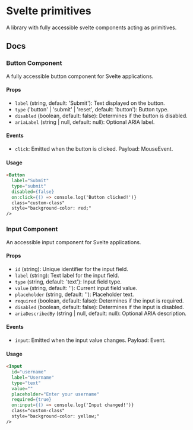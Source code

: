 # Svelte primitives

A library with fully accessible svelte components acting as primitives.


## Docs

### Button Component

A fully accessible button component for Svelte applications.

#### Props

- `label` (string, default: 'Submit'): Text displayed on the button.
- `type` ('button' | 'submit' | 'reset', default: 'button'): Button type.
- `disabled` (boolean, default: false): Determines if the button is disabled.
- `ariaLabel` (string | null, default: null): Optional ARIA label.

#### Events

- `click`: Emitted when the button is clicked. Payload: MouseEvent.

#### Usage

```html
<Button
  label="Submit"
  type="submit"
  disabled={false}
  on:click={() => console.log('Button clicked!')}
  class="custom-class"
  style="background-color: red;"
/>
```

### Input Component

An accessible input component for Svelte applications.

#### Props

- `id` (string): Unique identifier for the input field.
- `label` (string): Text label for the input field.
- `type` (string, default: 'text'): Input field type.
- `value` (string, default: ''): Current input field value.
- `placeholder` (string, default: ''): Placeholder text.
- `required` (boolean, default: false): Determines if the input is required.
- `disabled` (boolean, default: false): Determines if the input is disabled.
- `ariaDescribedBy` (string | null, default: null): Optional ARIA description.

#### Events

- `input`: Emitted when the input value changes. Payload: Event.

#### Usage

```html
<Input
  id="username"
  label="Username"
  type="text"
  value=""
  placeholder="Enter your username"
  required={true}
  on:input={() => console.log('Input changed!')}
  class="custom-class"
  style="background-color: yellow;"
/>
```

